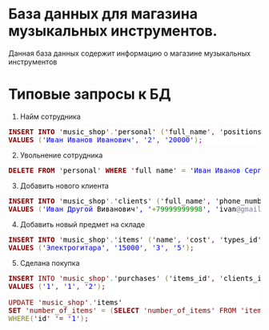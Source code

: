 # База данных для магазина музыкальных инструментов.
Данная база данных содержит информацию о магазине музыкальных инструментов
# Типовые запросы к БД
1. Найм сотрудника

<pre style="color:#000000;background:#ffffff;"><span style="color:#800000; font-weight:bold; ">INSERT</span> <span style="color:#800000; font-weight:bold; ">INTO</span> <span style="color:#800000; ">'</span><span style="color:#000000; background:#ffffff; ">music_shop</span><span style="color:#800000; ">'</span><span style="color:#808030; ">.</span><span style="color:#800000; ">'</span><span style="color:#000000; background:#ffffff; ">personal</span><span style="color:#800000; ">'</span> <span style="color:#808030; ">(</span><span style="color:#800000; ">'</span><span style="color:#000000; background:#ffffff; ">full_name</span><span style="color:#800000; ">'</span><span style="color:#800080; ">,</span> <span style="color:#800000; ">'</span><span style="color:#000000; background:#ffffff; ">positions_id</span><span style="color:#800000; ">'</span><span style="color:#800080; ">,</span> <span style="color:#800000; ">'</span><span style="color:#000000; background:#ffffff; ">salary</span><span style="color:#800000; ">'</span><span style="color:#808030; ">)</span>
<span style="color:#800000; font-weight:bold; ">VALUES</span> <span style="color:#808030; ">(</span><span style="color:#0000e6; ">'Иван Иванов Иванович'</span><span style="color:#800080; ">,</span> <span style="color:#0000e6; ">'2'</span><span style="color:#800080; ">,</span> <span style="color:#0000e6; ">'20000'</span><span style="color:#808030; ">)</span><span style="color:#800080; ">;</span>
</pre>


2. Увольнение сотрудника

<pre style="color:#000000;background:#ffffff;"><span style="color:#800000; font-weight:bold; ">DELETE</span> <span style="color:#800000; font-weight:bold; ">FROM</span> <span style="color:#800000; ">'</span><span style="color:#000000; background:#ffffff; ">personal</span><span style="color:#800000; ">'</span> <span style="color:#800000; font-weight:bold; ">WHERE</span> <span style="color:#800000; ">'</span><span style="color:#000000; background:#ffffff; ">full_name</span><span style="color:#800000; ">'</span> <span style="color:#808030; ">=</span> <span style="color:#0000e6; ">'Иван Иванов Сергеевич'</span><span style="color:#800080; ">;</span>
</pre>


3. Добавить нового клиента

<pre style="color:#000000;background:#ffffff;"><span style="color:#800000; font-weight:bold; ">INSERT</span> <span style="color:#800000; font-weight:bold; ">INTO</span> <span style="color:#800000; ">'</span><span style="color:#000000; background:#ffffff; ">music_shop</span><span style="color:#800000; ">'</span><span style="color:#808030; ">.</span><span style="color:#800000; ">'</span><span style="color:#000000; background:#ffffff; ">clients</span><span style="color:#800000; ">'</span> <span style="color:#808030; ">(</span><span style="color:#800000; ">'</span><span style="color:#000000; background:#ffffff; ">full_name</span><span style="color:#800000; ">'</span><span style="color:#800080; ">,</span> <span style="color:#800000; ">'</span><span style="color:#000000; background:#ffffff; ">phone_number</span><span style="color:#800000; ">'</span><span style="color:#800080; ">,</span> <span style="color:#800000; ">'</span><span style="color:#000000; background:#ffffff; ">email</span><span style="color:#800000; ">'</span><span style="color:#808030; ">)</span>
<span style="color:#800000; font-weight:bold; ">VALUES</span> <span style="color:#808030; ">(</span><span style="color:#0000e6; ">'Иван </span><span style="color:#0f69ff; "></span><span style="color:#0000e6; ">Другой </span>Виванович<span style="color:#0000e6; ">', '</span><span style="color:#808030; ">+</span><span style="color:#008c00; ">79999999998</span><span style="color:#0000e6; ">', '</span>ivan<span style="color:#797997; ">@gmail</span><span style="color:#808030; ">.</span>com<span style="color:#0000e6; ">');</span>
</pre>


4. Добавить новый предмет на складе

<pre style="color:#000000;background:#ffffff;"><span style="color:#800000; font-weight:bold; ">INSERT</span> <span style="color:#800000; font-weight:bold; ">INTO</span> <span style="color:#800000; ">'</span><span style="color:#000000; background:#ffffff; ">music_shop</span><span style="color:#800000; ">'</span><span style="color:#808030; ">.</span><span style="color:#800000; ">'</span><span style="color:#000000; background:#ffffff; ">items</span><span style="color:#800000; ">'</span> <span style="color:#808030; ">(</span><span style="color:#800000; ">'</span><span style="color:#000000; background:#ffffff; ">name</span><span style="color:#800000; ">'</span><span style="color:#800080; ">,</span> <span style="color:#800000; ">'</span><span style="color:#000000; background:#ffffff; ">cost</span><span style="color:#800000; ">'</span><span style="color:#800080; ">,</span> <span style="color:#800000; ">'</span><span style="color:#000000; background:#ffffff; ">types_id</span><span style="color:#800000; ">'</span><span style="color:#800080; ">,</span> <span style="color:#800000; ">'</span><span style="color:#000000; background:#ffffff; ">number_of_items</span><span style="color:#800000; ">'</span><span style="color:#808030; ">)</span>
<span style="color:#800000; font-weight:bold; ">VALUES</span> <span style="color:#808030; ">(</span><span style="color:#0000e6; ">'Электрогитара'</span><span style="color:#800080; ">,</span> <span style="color:#0000e6; ">'15000'</span><span style="color:#800080; ">,</span> <span style="color:#0000e6; ">'3'</span><span style="color:#800080; ">,</span> <span style="color:#0000e6; ">'5'</span><span style="color:#808030; ">)</span><span style="color:#800080; ">;</span>
</pre>

5. Сделана покупка

<pre style="color:#000000;background:#ffffff;"><span style="color:#800000; font-weight:bold; ">INSERT</span> <span style="color:#800000; ">INTO 'music_shop</span><span style="color:#000000; background:#ffffff; "></span><span style="color:#800000; ">'</span><span style="color:#808030; ">.</span><span style="color:#800000; ">'</span><span style="color:#000000; background:#ffffff; ">purchases</span><span style="color:#800000; ">'</span> <span style="color:#808030; ">(</span><span style="color:#800000; ">'</span><span style="color:#000000; background:#ffffff; ">items_id</span><span style="color:#800000; ">'</span><span style="color:#800080; ">,</span> <span style="color:#800000; ">'</span><span style="color:#000000; background:#ffffff; ">clients_id</span><span style="color:#800000; ">'</span><span style="color:#800080; ">,</span> <span style="color:#800000; ">'</span><span style="color:#000000; background:#ffffff; ">personal_id</span><span style="color:#800000; ">'</span><span style="color:#808030; ">)</span>
<span style="color:#800000; font-weight:bold; ">VALUES</span> <span style="color:#808030; ">(</span><span style="color:#0000e6; ">'1'</span><span style="color:#800080; ">,</span> <span style="color:#0000e6; ">'1'</span><span style="color:#800080; ">,</span> <span style="color:#0000e6; ">'2'</span><span style="color:#808030; ">)</span><span style="color:#800080; ">;</span>

<span style="color:#800000; ">UPDATE 'music_shop</span><span style="color:#000000; background:#ffffff; "></span><span style="color:#800000; ">'</span><span style="color:#808030; ">.</span><span style="color:#800000; ">'</span><span style="color:#000000; background:#ffffff; ">items'</span>
<span style="color:#800000; font-weight:bold; ">SET</span> <span style="color:#800000; ">'number_of_items</span><span style="color:#000000; background:#ffffff; "></span><span style="color:#800000; ">'</span> <span style="color:#808030; ">=</span> <span style="color:#808030; ">(</span><span style="color:#800000; font-weight:bold; ">SELECT</span> <span style="color:#800000; "></span><span style="color:#000000; background:#ffffff; "></span><span style="color:#800000; ">'number_of_items'</span> <span style="color:#800000; ">FROM </span><span style="color:#000000; background:#ffffff; "></span><span style="color:#800000; ">'items'</span> <span style="color:#800000; ">WHERE '</span><span style="color:#000000; background:#ffffff; "></span><span style="color:#800000; ">id'</span> <span style="color:#000000; background:#ffffff; ">=</span> <span style="color:#0000e6; ">'1'</span><span style="color:#808030; ">)</span> <span style="color:#808030; ">-</span> <span style="color:#008c00; ">1</span>
<span style="color:#808030; ">WHERE(</span><span style="color:#800000; ">'</span><span style="color:#000000; background:#ffffff; ">id</span><span style="color:#800000; ">'</span> <span style="color:#800000; ">'=</span> <span style="color:#0000e6; ">'1'</span><span style="color:#808030; ">)</span><span style="color:#800080; ">;</span>
</pre>

